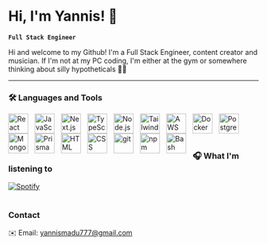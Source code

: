 # Hi, I'm Yannis! 👋

**`Full Stack Engineer`**

<p>Hi and welcome to my Github! I'm a Full Stack Engineer, content creator and musician. If I'm not at my PC coding, I'm either at the gym or somewhere thinking about silly hypotheticals 🤔💭</p>

---

### 🛠️ Languages and Tools
<img align="left" alt="React" width="40px" style="padding-right:10px" src="https://cdn.jsdelivr.net/gh/devicons/devicon/icons/react/react-original.svg"  />
<img align="left" alt="JavaScript" width="40px" style="padding-right:10px" src="https://cdn.jsdelivr.net/gh/devicons/devicon/icons/javascript/javascript-original.svg"  />
<img align="left" alt="Next.js" width="40px" style="padding-right:10px" src="https://cdn.jsdelivr.net/gh/devicons/devicon/icons/nextjs/nextjs-original.svg"/>
<img align="left" alt="TypeScript" width="40px" style="padding-right:10px" src="https://cdn.jsdelivr.net/gh/devicons/devicon/icons/typescript/typescript-original.svg" />
<img align="left" alt="Node.js" width="40px" style="padding-right:10px" src="https://cdn.jsdelivr.net/gh/devicons/devicon@latest/icons/nodejs/nodejs-original.svg" />          
<img align="left" alt="TailwindCSS" width="40px" style="padding-right:10px" src="https://cdn.jsdelivr.net/gh/devicons/devicon@latest/icons/tailwindcss/tailwindcss-original.svg" />
<img align="left" alt="AWS" width="40px" style="padding-right:10px" src="https://cdn.jsdelivr.net/gh/devicons/devicon@latest/icons/amazonwebservices/amazonwebservices-original-wordmark.svg" />
<img align="left" alt="Docker" width="40px" style="padding-right:10px" src="https://cdn.jsdelivr.net/gh/devicons/devicon@latest/icons/docker/docker-plain.svg" />
<img align="left" alt="PostgreSQL" width="40px" style="padding-right:10px" src="https://cdn.jsdelivr.net/gh/devicons/devicon@latest/icons/postgresql/postgresql-original.svg" />         
<img align="left" alt="MongoDB" width="40px" style="padding-right:10px" src="https://cdn.jsdelivr.net/gh/devicons/devicon/icons/mongodb/mongodb-original-wordmark.svg" />
<img align="left" alt="Prisma" width="40px" style="padding-right:10px" src="https://cdn.jsdelivr.net/gh/devicons/devicon@latest/icons/prisma/prisma-original.svg" />          
<img align="left" alt="HTML" width="40px" style="padding-right:10px" src="https://cdn.jsdelivr.net/gh/devicons/devicon/icons/html5/html5-original.svg"  />
<img align="left" alt="CSS" width="40px" style="padding-right:10px" src="https://cdn.jsdelivr.net/gh/devicons/devicon/icons/css3/css3-original.svg" />
<img align="left" alt="git" width="40px" style="padding-right:10px" src="https://cdn.jsdelivr.net/gh/devicons/devicon/icons/git/git-original.svg" />
<img align="left" alt="npm" width="40px" style="padding-right:10px" src="https://cdn.jsdelivr.net/gh/devicons/devicon/icons/npm/npm-original-wordmark.svg"/>
<img align="left" alt="Bash" width="40px" style="padding-right:10px" src="https://cdn.jsdelivr.net/gh/devicons/devicon/icons/bash/bash-original.svg" />

          
          
</br>
</br>
</br>


### 🎧 What I'm listening to
[![Spotify](https://novatorem-edqo40efx-voltz7788.vercel.app/api/spotify)](https://open.spotify.com/user/yannis.madu.777)
</br>

#
### Contact
✉️ Email: yannismadu777@gmail.com

